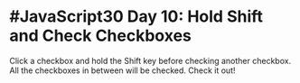 # #JavaScript30 Day 10: Hold Shift and Check Checkboxes

Click a checkbox and hold the Shift key before checking another checkbox. 
All the checkboxes in between will be checked. Check it out!